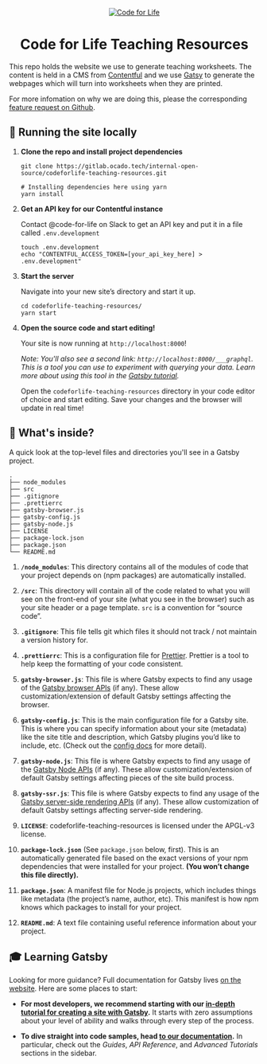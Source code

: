 <p align="center">
  <a href="https://www.codeforlife.education">
    <img alt="Code for Life" src="https://www.codeforlife.education/static/portal/img/logo_c4l_hexa.png" />
  </a>
</p>
<h1 align="center">
  Code for Life Teaching Resources
</h1>

This repo holds the website we use to generate teaching worksheets. The content is held in a CMS from [Contentful](https://www.contentful.com/) and we use [Gatsy](https://www.gatsbyjs.org/) to generate the webpages which will turn into worksheets when they are printed.

For more infomation on why we are doing this, please the corresponding [feature request on Github](https://github.com/ocadotechnology/codeforlife-portal/issues/1075).

## 🚀 Running the site locally

1.  **Clone the repo and install project dependencies**

    ```shell
    git clone https://gitlab.ocado.tech/internal-open-source/codeforlife-teaching-resources.git
    
    # Installing dependencies here using yarn
    yarn install
    ```

1. **Get an API key for our Contentful instance**

    Contact @code-for-life on Slack to get an API key and put it in a file called `.env.development`

    ```shell
    touch .env.development
    echo "CONTENTFUL_ACCESS_TOKEN=[your_api_key_here] > .env.development"
    ```

1.  **Start the server**

    Navigate into your new site’s directory and start it up.

    ```shell
    cd codeforlife-teaching-resources/
    yarn start
    ```

1.  **Open the source code and start editing!**

    Your site is now running at `http://localhost:8000`!

    _Note: You'll also see a second link: _`http://localhost:8000/___graphql`_. This is a tool you can use to experiment with querying your data. Learn more about using this tool in the [Gatsby tutorial](https://www.gatsbyjs.org/tutorial/part-five/#introducing-graphiql)._

    Open the `codeforlife-teaching-resources` directory in your code editor of choice and start editing. Save your changes and the browser will update in real time!

## 🧐 What's inside?

A quick look at the top-level files and directories you'll see in a Gatsby project.

    .
    ├── node_modules
    ├── src
    ├── .gitignore
    ├── .prettierrc
    ├── gatsby-browser.js
    ├── gatsby-config.js
    ├── gatsby-node.js
    ├── LICENSE
    ├── package-lock.json
    ├── package.json
    └── README.md

1.  **`/node_modules`**: This directory contains all of the modules of code that your project depends on (npm packages) are automatically installed.

2.  **`/src`**: This directory will contain all of the code related to what you will see on the front-end of your site (what you see in the browser) such as your site header or a page template. `src` is a convention for “source code”.

3.  **`.gitignore`**: This file tells git which files it should not track / not maintain a version history for.

4.  **`.prettierrc`**: This is a configuration file for [Prettier](https://prettier.io/). Prettier is a tool to help keep the formatting of your code consistent.

5.  **`gatsby-browser.js`**: This file is where Gatsby expects to find any usage of the [Gatsby browser APIs](https://www.gatsbyjs.org/docs/browser-apis/) (if any). These allow customization/extension of default Gatsby settings affecting the browser.

6.  **`gatsby-config.js`**: This is the main configuration file for a Gatsby site. This is where you can specify information about your site (metadata) like the site title and description, which Gatsby plugins you’d like to include, etc. (Check out the [config docs](https://www.gatsbyjs.org/docs/gatsby-config/) for more detail).

7.  **`gatsby-node.js`**: This file is where Gatsby expects to find any usage of the [Gatsby Node APIs](https://www.gatsbyjs.org/docs/node-apis/) (if any). These allow customization/extension of default Gatsby settings affecting pieces of the site build process.

8.  **`gatsby-ssr.js`**: This file is where Gatsby expects to find any usage of the [Gatsby server-side rendering APIs](https://www.gatsbyjs.org/docs/ssr-apis/) (if any). These allow customization of default Gatsby settings affecting server-side rendering.

9.  **`LICENSE`**: codeforlife-teaching-resources is licensed under the APGL-v3 license.

10. **`package-lock.json`** (See `package.json` below, first). This is an automatically generated file based on the exact versions of your npm dependencies that were installed for your project. **(You won’t change this file directly).**

11. **`package.json`**: A manifest file for Node.js projects, which includes things like metadata (the project’s name, author, etc). This manifest is how npm knows which packages to install for your project.

12. **`README.md`**: A text file containing useful reference information about your project.

## 🎓 Learning Gatsby

Looking for more guidance? Full documentation for Gatsby lives [on the website](https://www.gatsbyjs.org/). Here are some places to start:

- **For most developers, we recommend starting with our [in-depth tutorial for creating a site with Gatsby](https://www.gatsbyjs.org/tutorial/).** It starts with zero assumptions about your level of ability and walks through every step of the process.

- **To dive straight into code samples, head [to our documentation](https://www.gatsbyjs.org/docs/).** In particular, check out the _Guides_, _API Reference_, and _Advanced Tutorials_ sections in the sidebar.
